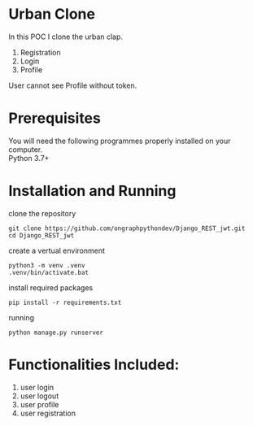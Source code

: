 # Urban Clone
In this POC I clone the urban clap. 
  1. Registration
  2. Login
  3. Profile

User cannot see Profile without token.
  
# Prerequisites
You will need the following programmes properly installed on your computer.<br>
Python 3.7+

# Installation and Running

clone the repository
```
git clone https://github.com/ongraphpythondev/Django_REST_jwt.git
cd Django_REST_jwt
```
create a vertual environment
```
python3 -m venv .venv
.venv/bin/activate.bat
```
install required packages
```
pip install -r requirements.txt
```
running
```
python manage.py runserver
```
# Functionalities Included:
  1) user login<br>
  2) user logout<br>
  3) user profile<br>
  3) user registration<br>
